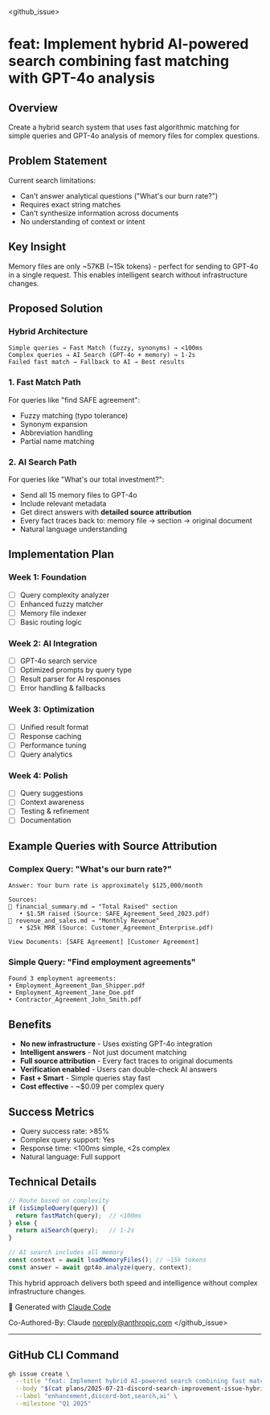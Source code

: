 <github_issue>
# feat: Implement hybrid AI-powered search combining fast matching with GPT-4o analysis

## Overview

Create a hybrid search system that uses fast algorithmic matching for simple queries and GPT-4o analysis of memory files for complex questions.

## Problem Statement

Current search limitations:
- Can't answer analytical questions ("What's our burn rate?")
- Requires exact string matches
- Can't synthesize information across documents
- No understanding of context or intent

## Key Insight

Memory files are only ~57KB (~15k tokens) - perfect for sending to GPT-4o in a single request. This enables intelligent search without infrastructure changes.

## Proposed Solution

### Hybrid Architecture
```
Simple queries → Fast Match (fuzzy, synonyms) → <100ms
Complex queries → AI Search (GPT-4o + memory) → 1-2s
Failed fast match → Fallback to AI → Best results
```

### 1. Fast Match Path
For queries like "find SAFE agreement":
- Fuzzy matching (typo tolerance)
- Synonym expansion 
- Abbreviation handling
- Partial name matching

### 2. AI Search Path  
For queries like "What's our total investment?":
- Send all 15 memory files to GPT-4o
- Include relevant metadata
- Get direct answers with **detailed source attribution**
- Every fact traces back to: memory file → section → original document
- Natural language understanding

## Implementation Plan

### Week 1: Foundation
- [ ] Query complexity analyzer
- [ ] Enhanced fuzzy matcher
- [ ] Memory file indexer
- [ ] Basic routing logic

### Week 2: AI Integration
- [ ] GPT-4o search service
- [ ] Optimized prompts by query type
- [ ] Result parser for AI responses
- [ ] Error handling & fallbacks

### Week 3: Optimization
- [ ] Unified result format
- [ ] Response caching
- [ ] Performance tuning
- [ ] Query analytics

### Week 4: Polish
- [ ] Query suggestions
- [ ] Context awareness
- [ ] Testing & refinement
- [ ] Documentation

## Example Queries with Source Attribution

### Complex Query: "What's our burn rate?"
```
Answer: Your burn rate is approximately $125,000/month

Sources:
📄 financial_summary.md → "Total Raised" section
   • $1.5M raised (Source: SAFE_Agreement_Seed_2023.pdf)
📄 revenue_and_sales.md → "Monthly Revenue" 
   • $25k MRR (Source: Customer_Agreement_Enterprise.pdf)

View Documents: [SAFE Agreement] [Customer Agreement]
```

### Simple Query: "Find employment agreements"
```
Found 3 employment agreements:
• Employment_Agreement_Dan_Shipper.pdf
• Employment_Agreement_Jane_Doe.pdf  
• Contractor_Agreement_John_Smith.pdf
```

## Benefits

- **No new infrastructure** - Uses existing GPT-4o integration
- **Intelligent answers** - Not just document matching
- **Full source attribution** - Every fact traces to original documents
- **Verification enabled** - Users can double-check AI answers
- **Fast + Smart** - Simple queries stay fast
- **Cost effective** - ~$0.09 per complex query

## Success Metrics

- Query success rate: >85%
- Complex query support: Yes
- Response time: <100ms simple, <2s complex
- Natural language: Full support

## Technical Details

```typescript
// Route based on complexity
if (isSimpleQuery(query)) {
  return fastMatch(query);  // <100ms
} else {
  return aiSearch(query);   // 1-2s
}

// AI search includes all memory
const context = await loadMemoryFiles(); // ~15k tokens
const answer = await gpt4o.analyze(query, context);
```

This hybrid approach delivers both speed and intelligence without complex infrastructure changes.

🤖 Generated with [Claude Code](https://claude.ai/code)

Co-Authored-By: Claude <noreply@anthropic.com>
</github_issue>

---

## GitHub CLI Command

```bash
gh issue create \
  --title "feat: Implement hybrid AI-powered search combining fast matching with GPT-4o analysis" \
  --body "$(cat plans/2025-07-23-discord-search-improvement-issue-hybrid.md)" \
  --label "enhancement,discord-bot,search,ai" \
  --milestone "Q1 2025"
```
